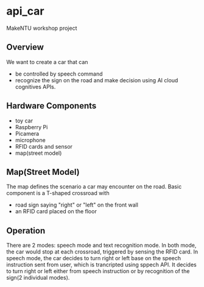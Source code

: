 # api_car
MakeNTU workshop project

## Overview
We want to create a car that can
- be controlled by speech command
- recognize the sign on the road and make decision
using AI cloud cognitives APIs.

## Hardware Components
- toy car
- Raspberry Pi
- Picamera
- microphone
- RFID cards and sensor
- map(street model)

## Map(Street Model)
The map defines the scenario a car may encounter on the road. Basic component is a T-shaped crossroad with
- road sign saying "right" or "left" on the front wall
- an RFID card placed on the floor

## Operation
There are 2 modes: speech mode and text recognition mode. In both mode, the car would stop at each crossroad, triggered by sensing the RFID card.
In speech mode, the car decides to turn right or left base on the speech instruction sent from user, which is trancripted using sppech API.
It decides to turn right or left either from speech instruction or by recognition of the sign(2 individual modes).
